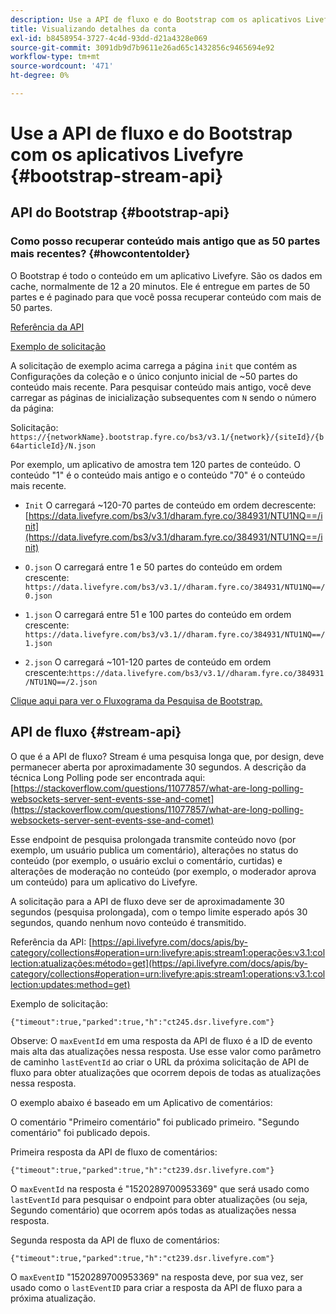 ```yaml
---
description: Use a API de fluxo e do Bootstrap com os aplicativos Livefyre.
title: Visualizando detalhes da conta
exl-id: b8458954-3727-4c4d-93dd-d21a4328e069
source-git-commit: 3091db9d7b9611e26ad65c1432856c9465694e92
workflow-type: tm+mt
source-wordcount: '471'
ht-degree: 0%

---
```


# Use a API de fluxo e do Bootstrap com os aplicativos Livefyre {#bootstrap-stream-api}

## API do Bootstrap {#bootstrap-api}

### Como posso recuperar conteúdo mais antigo que as 50 partes mais recentes? {#howcontentolder}

O Bootstrap é todo o conteúdo em um aplicativo Livefyre. São os dados em cache, normalmente de 12 a 20 minutos. Ele é entregue em partes de 50 partes e é paginado para que você possa recuperar conteúdo com mais de 50 partes.

[Referência da API](https://api.livefyre.com/docs/apis/by-category/collections#operation=urn:livefyre:apis:bootstrap:operations:bs3:v3.1:network:site:article:init:method=get)

[Exemplo de solicitação](https://data.livefyre.com/bs3/v3.1/dharam.fyre.co/384931/NTU1NQ==/init)

A solicitação de exemplo acima carrega a página `init` que contém as Configurações da coleção e o único conjunto inicial de ~50 partes do conteúdo mais recente. Para pesquisar conteúdo mais antigo, você deve carregar as páginas de inicialização subsequentes com `N` sendo o número da página:

Solicitação: `https://{networkName}.bootstrap.fyre.co/bs3/v3.1/{network}/{siteId}/{b64articleId}/N.json`

Por exemplo, um aplicativo de amostra tem 120 partes de conteúdo. O conteúdo &quot;1&quot; é o conteúdo mais antigo e o conteúdo &quot;70&quot; é o conteúdo mais recente.

* `Init` O carregará ~120-70 partes de conteúdo em ordem decrescente:  [https://data.livefyre.com/bs3/v3.1/dharam.fyre.co/384931/NTU1NQ==/init](https://data.livefyre.com/bs3/v3.1/dharam.fyre.co/384931/NTU1NQ==/init)

* `O.json` O carregará entre 1 e 50 partes do conteúdo em ordem crescente:  `https://data.livefyre.com/bs3/v3.1//dharam.fyre.co/384931/NTU1NQ==/0.json`
* `1.json` O carregará entre 51 e 100 partes do conteúdo em ordem crescente:  `https://data.livefyre.com/bs3/v3.1//dharam.fyre.co/384931/NTU1NQ==/1.json`
* `2.json` O carregará ~101-120 partes de conteúdo em ordem crescente:`https://data.livefyre.com/bs3/v3.1//dharam.fyre.co/384931/NTU1NQ==/2.json`

[Clique aqui para ver o Fluxograma da Pesquisa de Bootstrap.](https://marketing-resource-help.s3.amazonaws.com/resources/help/en_US/livefyre/bootstrap-poll-flowchart.pdf)

## API de fluxo {#stream-api}

O que é a API de fluxo?
Stream é uma pesquisa longa que, por design, deve permanecer aberta por aproximadamente 30 segundos. A descrição da técnica Long Polling pode ser encontrada aqui: [https://stackoverflow.com/questions/11077857/what-are-long-polling-websockets-server-sent-events-sse-and-comet](https://stackoverflow.com/questions/11077857/what-are-long-polling-websockets-server-sent-events-sse-and-comet)

Esse endpoint de pesquisa prolongada transmite conteúdo novo (por exemplo, um usuário publica um comentário), alterações no status do conteúdo (por exemplo, o usuário exclui o comentário, curtidas) e alterações de moderação no conteúdo (por exemplo, o moderador aprova um conteúdo) para um aplicativo do Livefyre.

A solicitação para a API de fluxo deve ser de aproximadamente 30 segundos (pesquisa prolongada), com o tempo limite esperado após 30 segundos, quando nenhum novo conteúdo é transmitido.

Referência da API: [https://api.livefyre.com/docs/apis/by-category/collections#operation=urn:livefyre:apis:stream1:operações:v3.1:collection:atualizações:método=get](https://api.livefyre.com/docs/apis/by-category/collections#operation=urn:livefyre:apis:stream1:operations:v3.1:collection:updates:method=get)

Exemplo de solicitação:

`{"timeout":true,"parked":true,"h":"ct245.dsr.livefyre.com"}`

Observe: O `maxEventId` em uma resposta da API de fluxo é a ID de evento mais alta das atualizações nessa resposta. Use esse valor como parâmetro de caminho `lastEventId` ao criar o URL da próxima solicitação de API de fluxo para obter atualizações que ocorrem depois de todas as atualizações nessa resposta.

O exemplo abaixo é baseado em um Aplicativo de comentários:

O comentário &quot;Primeiro comentário&quot; foi publicado primeiro. &quot;Segundo comentário&quot; foi publicado depois.

Primeira resposta da API de fluxo de comentários:

`{"timeout":true,"parked":true,"h":"ct239.dsr.livefyre.com"}`

O `maxEventId` na resposta é &quot;1520289700953369&quot; que será usado como `lastEventId` para pesquisar o endpoint para obter atualizações (ou seja, Segundo comentário) que ocorrem após todas as atualizações nessa resposta.

Segunda resposta da API de fluxo de comentários:

`{"timeout":true,"parked":true,"h":"ct239.dsr.livefyre.com"}`

O `maxEventID` &quot;1520289700953369&quot; na resposta deve, por sua vez, ser usado como o `lastEventID` para criar a resposta da API de fluxo para a próxima atualização.
